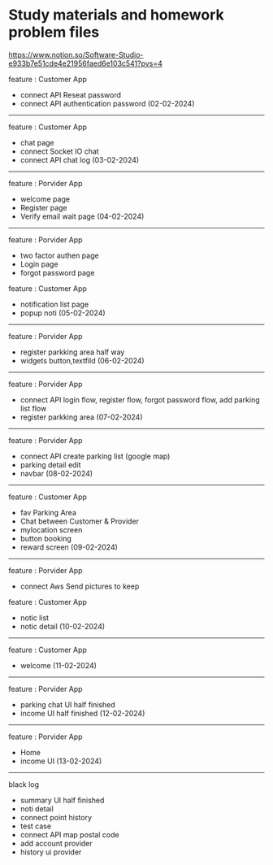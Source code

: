 # Study materials and homework problem files
https://www.notion.so/Software-Studio-e933b7e51cde4e21956faed6e103c541?pvs=4

feature : Customer App
- connect API Reseat password
- connect API authentication password
(02-02-2024)
--------------------------------------------
feature : Customer App
- chat page
- connect Socket IO chat
- connect API chat log
(03-02-2024)
--------------------------------------------
feature : Porvider App
- welcome page
- Register page
- Verify email wait page
(04-02-2024)
--------------------------------------------
feature : Porvider App
- two factor authen page
- Login page
- forgot password page

feature : Customer App
- notification list page
- popup noti 
(05-02-2024)
--------------------------------------------
feature : Porvider App
- register parkking area half way
- widgets button,textfild
(06-02-2024)
--------------------------------------------
feature : Porvider App
- connect API login flow, register flow, forgot password flow, add parking list flow
- register parkking area
(07-02-2024)
--------------------------------------------
feature : Porvider App
- connect API  create parking list (google map)
- parking detail edit
- navbar 
(08-02-2024)
--------------------------------------------
feature : Customer App
- fav Parking Area
- Chat between Customer & Provider
- mylocation screen
- button booking
- reward screen
(09-02-2024)
--------------------------------------------
feature : Porvider App
- connect Aws Send pictures to keep
  
feature : Customer App
- notic list
- notic detail
(10-02-2024)
--------------------------------------------
feature : Customer App
- welcome 
(11-02-2024)
--------------------------------------------
feature : Porvider App
- parking chat UI half finished
- income UI half finished
(12-02-2024)
-------------------------------------------- 
feature : Porvider App
- Home
- income UI
(13-02-2024)
--------------------------------------------

black log
- summary UI half finished
- noti detail
- connect point history
- test case
- connect API map postal code
- add account provider
- history ui provider
